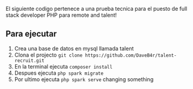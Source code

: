 El siguiente codigo pertenece a una prueba tecnica para el puesto de full stack developer PHP para remote and talent!
 ## Para ejecutar
 1. Crea una base de datos en mysql llamada talent
 2. Clona el projecto `git clone https://github.com/DaveB4r/talent-recruit.git`
 3. En la terminal ejecuta `composer install`
 4. Despues ejecuta `php spark migrate`
 5. Por ultimo ejecuta `php spark serve`
changing something
